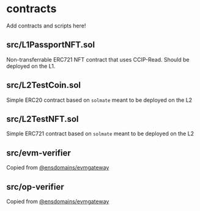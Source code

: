 # contracts

Add contracts and scripts here!

## src/L1PassportNFT.sol

Non-transferrable ERC721 NFT contract that uses CCIP-Read. Should be deployed on the L1.

## src/L2TestCoin.sol

Simple ERC20 contract based on `solmate` meant to be deployed on the L2

## src/L2TestNFT.sol

Simple ERC721 contract based on `solmate` meant to be deployed on the L2

## src/evm-verifier

Copied from [@ensdomains/evmgateway](https://github.com/ensdomains/evmgateway/tree/main/evm-verifier/contracts)

## src/op-verifier

Copied from [@ensdomains/evmgateway](https://github.com/ensdomains/evmgateway/tree/main/op-verifier/contracts)
